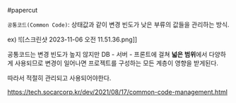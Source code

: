 #papercut 

`공통코드(Common Code)`: 상태값과 같이 변경 빈도가 낮은 부류의 값들을 관리하는 방식.

ex)
![[스크린샷 2023-11-06 오전 11.51.36.png]]

공통코드는 변경 빈도가 높지 않지만 DB - 서버 - 프론트에 걸쳐 **넓은 범위**에서 다양하게 사용되므로 변경이 일어나면 프로젝트를 구성하는 모든 계층이 영향을 받게된다.

따라서 적절히 관리되고 사용되어야한다.




https://tech.socarcorp.kr/dev/2021/08/17/common-code-management.html